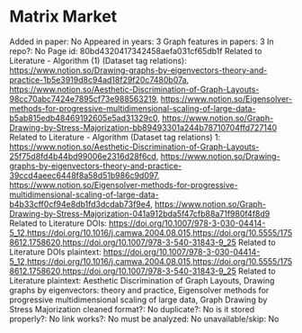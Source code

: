 # Matrix Market

Added in paper: No
Appeared in years: 3
Graph features in papers: 3
In repo?: No
Page id: 80bd4320417342458aefa031cf65db1f
Related to Literature - Algorithm (1) (Dataset tag relations): https://www.notion.so/Drawing-graphs-by-eigenvectors-theory-and-practice-1b5e3919d8c94ad18f29f20c7480b07a, https://www.notion.so/Aesthetic-Discrimination-of-Graph-Layouts-98cc70abc7424e7895cf73e988563219, https://www.notion.so/Eigensolver-methods-for-progressive-multidimensional-scaling-of-large-data-b5ab815edb48469192605e5ad31329c0, https://www.notion.so/Graph-Drawing-by-Stress-Majorization-bb89493301a244b78710704ffd727140
Related to Literature - Algorithm (Dataset tag relations) 1: https://www.notion.so/Aesthetic-Discrimination-of-Graph-Layouts-25f75d8fd4b44bd99006e2316d28f6cd, https://www.notion.so/Drawing-graphs-by-eigenvectors-theory-and-practice-39ccd4aeec6448f8a58d51b986c9d097, https://www.notion.so/Eigensolver-methods-for-progressive-multidimensional-scaling-of-large-data-b4b33cff0cf94e8db1fd3dcdab73f9e4, https://www.notion.so/Graph-Drawing-by-Stress-Majorization-041a912bda5f47cfb88a71f980f4f8d9
Related to Literature DOIs: https://doi.org/10.1007/978-3-030-04414-5_12,https://doi.org/10.1016/j.camwa.2004.08.015,https://doi.org/10.5555/1758612.1758620,https://doi.org/10.1007/978-3-540-31843-9_25
Related to Literature DOIs plaintext: https://doi.org/10.1007/978-3-030-04414-5_12,https://doi.org/10.1016/j.camwa.2004.08.015,https://doi.org/10.5555/1758612.1758620,https://doi.org/10.1007/978-3-540-31843-9_25
Related to Literature plaintext: Aesthetic Discrimination of Graph Layouts, Drawing graphs by eigenvectors: theory and practice, Eigensolver methods for progressive multidimensional scaling of large data, Graph Drawing by Stress Majorization
cleaned format?: No
duplicate?: No
is it stored properly?: No
link works?: No
must be analyzed: No
unavailable/skip: No
